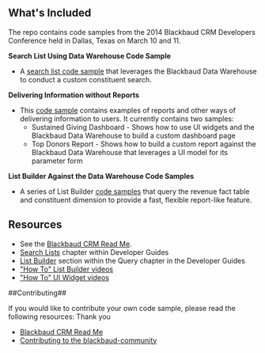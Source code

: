 ## What's Included ##
The repo contains code samples from the 2014 Blackbaud CRM Developers Conference held in Dallas, Texas on March 10 and 11.  

**Search List Using Data Warehouse Code Sample**

- A [search list code sample](https://github.com/blackbaud-community/Blackbaud-CRM-Conferences/tree/master/2014BBCRMDevConfDallas/SneakPeek) that leverages the Blackbaud Data Warehouse to conduct a custom constituent search. 

**Delivering Information without Reports**

- This [code sample](https://github.com/blackbaud-community/Blackbaud-CRM-Conferences/tree/master/2014BBCRMDevConfDallas/SDKReportingAndAnalysis) contains examples of reports and other ways of delivering information to users. It currently contains two samples:
	- Sustained Giving Dashboard - Shows how to use UI widgets and the Blackbaud Data Warehouse to build a custom dashboard page
	- Top Donors Report - Shows how to build a custom report against the Blackbaud Data Warehouse that leverages a UI model for its parameter form

**List Builder Against the Data Warehouse Code Samples**


- A series of List Builder [code samples](https://github.com/blackbaud-community/Blackbaud-CRM-Conferences/tree/master/2014BBCRMDevConfDallas/OttingerListBuilderDemo) that query the revenue fact table and constituent dimension to provide a fast, flexible report-like feature.

## Resources ##
* See the [Blackbaud CRM Read Me](https://github.com/blackbaud-community/Blackbaud-CRM/blob/master/README.md). 
* [Search Lists](https://www.blackbaud.com/files/support/guides/infinitydevguide/infsdk-developer-help.htm#../Subsystems/tranfunc-developer-help/Content/InfinitySearchLists/cochSearchLists.htm) chapter within Developer Guides
* [List Builder](https://www.blackbaud.com/files/support/guides/infinitydevguide/infsdk-developer-help.htm#../Subsystems/infquery-developer-help/Content/coNewFeatures2-94ListBuilder.htm) section within the Query chapter in the Developer Guides
* ["How To" List Builder videos](https://www.blackbaud.com/files/support/guides/infinitydevguide/infsdk-developer-help.htm#../Subsystems/infinity-videos/Content/VideoPages/InfinityVideoLinksListBuilder.htm)
* ["How To" UI Widget videos](https://www.blackbaud.com/files/support/guides/infinitydevguide/infsdk-developer-help.htm#../Subsystems/infinity-videos/Content/VideoPages/InfinityVideoLinksUIWidget.htm)

##Contributing##

If you would like to contribute your own code sample, please read the following resources:
Thank you
* [Blackbaud CRM Read Me](https://github.com/blackbaud-community/Blackbaud-CRM/blob/master/README.md)
* [Contributing to the blackbaud-community](https://github.com/blackbaud-community/Blackbaud-CRM/blob/master/CONTRIBUTING.md)

